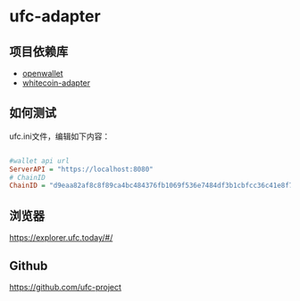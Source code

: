 # ufc-adapter

## 项目依赖库

- [openwallet](https://github.com/blocktree/openwallet)
- [whitecoin-adapter](https://github.com/blocktree/whitecoin-adapter)

## 如何测试

ufc.ini文件，编辑如下内容：

```ini

#wallet api url
ServerAPI = "https://localhost:8080"
# ChainID
ChainID = "d9eaa82af8c8f89ca4bc484376fb1069f536e7484df3b1cbfcc36c41e8f757c8"

```

## 浏览器
https://explorer.ufc.today/#/

## Github
https://github.com/ufc-project
